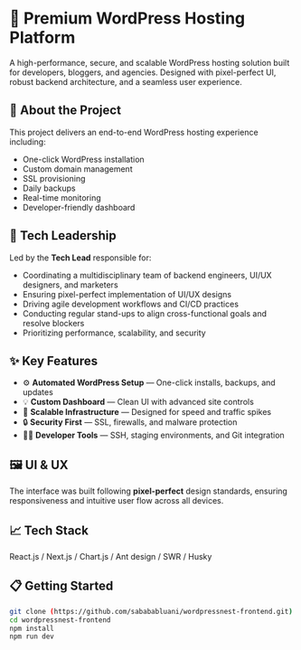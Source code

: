 # 🚀 Premium WordPress Hosting Platform

A high-performance, secure, and scalable WordPress hosting solution built for developers, bloggers, and agencies. Designed with pixel-perfect UI, robust backend architecture, and a seamless user experience.

## 🧠 About the Project

This project delivers an end-to-end WordPress hosting experience including:
- One-click WordPress installation
- Custom domain management
- SSL provisioning
- Daily backups
- Real-time monitoring
- Developer-friendly dashboard

## 🔧 Tech Leadership

Led by the **Tech Lead** responsible for:
- Coordinating a multidisciplinary team of backend engineers, UI/UX designers, and marketers
- Ensuring pixel-perfect implementation of UI/UX designs
- Driving agile development workflows and CI/CD practices
- Conducting regular stand-ups to align cross-functional goals and resolve blockers
- Prioritizing performance, scalability, and security

## ✨ Key Features

- ⚙️ **Automated WordPress Setup** — One-click installs, backups, and updates
- 💡 **Custom Dashboard** — Clean UI with advanced site controls
- 🧱 **Scalable Infrastructure** — Designed for speed and traffic spikes
- 🔒 **Security First** — SSL, firewalls, and malware protection
- 🧑‍💻 **Developer Tools** — SSH, staging environments, and Git integration

## 🖼️ UI & UX

The interface was built following **pixel-perfect** design standards, ensuring responsiveness and intuitive user flow across all devices.

## 📈 Tech Stack

React.js / Next.js / Chart.js / Ant design / SWR / Husky 

## 📋 Getting Started

```bash
git clone (https://github.com/sabababluani/wordpressnest-frontend.git)
cd wordpressnest-frontend
npm install
npm run dev
